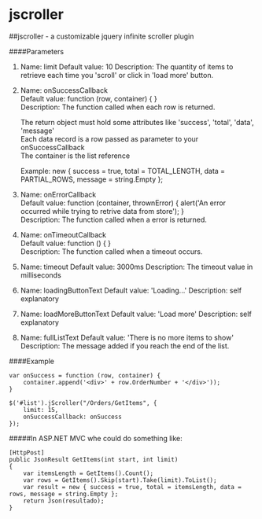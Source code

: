 jscroller
=========

##jscroller - a customizable jquery infinite scroller plugin
 
####Parameters

1.	Name: limit
	Default value: 10
	Description: The quantity of items to retrieve each time you 'scroll' or click in 'load more' button.
 
2.	Name: onSuccessCallback  
	Default value: function (row, container) { }  
	Description: The function called when each row is returned.  
 
	The return object must hold some attributes like 'success', 'total', 'data', 'message'  
	Each data record is a row passed as parameter to your onSuccessCallback  
	The container is the list reference  
 
	Example: new { success = true, total = TOTAL_LENGTH, data = PARTIAL_ROWS, message = string.Empty };   
 
3.	Name: onErrorCallback  
	Default value: function (container, thrownError) { alert('An error occurred while trying to retrive data from store'); }  
	Description: The function called when a error is returned.  
 
4.	Name: onTimeoutCallback  
	Default value: function () { }  
	Description: The function called when a timeout occurs.
 
5.	Name: timeout
	Default value: 3000ms
	Description: The timeout value in milliseconds
 
6.	Name: loadingButtonText
	Default value: 'Loading...'
	Description: self explanatory
 
7.	Name: loadMoreButtonText
	Default value: 'Load more'
	Description: self explanatory
 	
8.	Name: fullListText
	Default value: 'There is no more items to show'
	Description: The message added if you reach the end of the list.
 
####Example
 
    var onSuccess = function (row, container) {
		container.append('<div>' + row.OrderNumber + '</div>'));
    }
 	
	$('#list').jScroller("/Orders/GetItems", {
        limit: 15,
        onSuccessCallback: onSuccess
    });

#####In ASP.NET MVC whe could do something like:  
 
    [HttpPost]
    public JsonResult GetItems(int start, int limit)
    {
        var itemsLength = GetItems().Count();  
        var rows = GetItems().Skip(start).Take(limit).ToList();  
        var result = new { success = true, total = itemsLength, data = rows, message = string.Empty };  
        return Json(resultado);  
    }